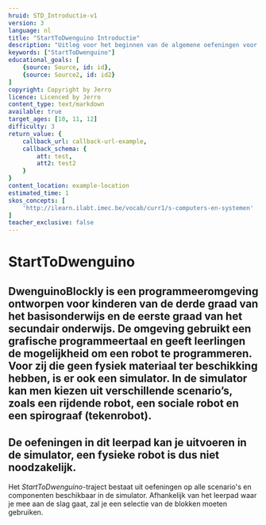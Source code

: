 ```yaml
---
hruid: STD_Introductie-v1
version: 3
language: nl
title: "StartToDwenguino Introductie"
description: "Uitleg voor het beginnen van de algemene oefeningen voor de dwenguinoblockly simulator"
keywords: ["StartToDwenguino"]
educational_goals: [
    {source: Source, id: id}, 
    {source: Source2, id: id2}
]
copyright: Copyright by Jerro
licence: Licenced by Jerro
content_type: text/markdown
available: true
target_ages: [10, 11, 12]
difficulty: 3
return_value: {
    callback_url: callback-url-example,
    callback_schema: {
        att: test,
        att2: test2
    }
}
content_location: example-location
estimated_time: 1
skos_concepts: [
    'http://ilearn.ilabt.imec.be/vocab/curr1/s-computers-en-systemen'
]
teacher_exclusive: false
---
```

# StartToDwenguino

DwenguinoBlockly is een programmeeromgeving ontworpen voor kinderen van de derde graad van het basisonderwijs en de eerste graad van het secundair onderwijs. De omgeving gebruikt een grafische programmeertaal en geeft leerlingen de mogelijkheid om een robot te programmeren. Voor zij die geen fysiek materiaal ter beschikking hebben, is er ook een simulator. In de simulator kan men kiezen uit verschillende scenario’s, zoals een rijdende robot, een sociale robot en een spirograaf (tekenrobot).
--- 
De oefeningen in dit leerpad kan je uitvoeren in de simulator, een fysieke robot is dus niet noodzakelijk. 
---
Het *StartToDwenguino*-traject bestaat uit oefeningen op alle scenario's en componenten beschikbaar in de simulator. Afhankelijk van het leerpad waar je mee aan de slag gaat, zal je een selectie van de blokken moeten gebruiken.